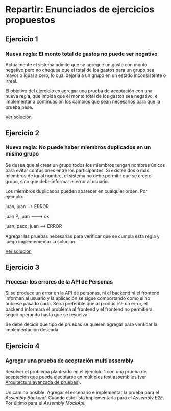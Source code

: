 # Repartir: Enunciados de ejercicios propuestos

## Ejercicio 1
### Nueva regla: El monto total de gastos no puede ser negativo

Actualmente el sistema admite que se agregue un gasto con monto negativo pero no chequea que el total de los gastos para un grupo sea mayor o igual a cero, lo cual dejaría a un grupo en un estado inconsistente o irreal.

El objetivo del ejercicio es agregar una prueba de aceptación con una nueva regla, que impida que el monto total de los gastos sea negativo, e implementar a continuación los cambios que sean necesarios para que la prueba pase.

[Ver solución](https://gitlab.com/grupo-esfera/capacitacion/recursos/repartir/-/merge_requests/14/diffs)


## Ejercicio 2
### Nueva regla: No puede haber miembros duplicados en un mismo grupo

Se desea que al crear un grupo todos los miembros tengan nombres únicos para evitar confusiones entre los participantes. Si existen dos o más miembros de igual nombre, el sistema no debe permitir que se cree el grupo, sino que debe informar el error al usuario.

Los miembros duplicados pueden aparecer en cualquier orden. Por ejemplo:

juan, juan --> ERROR

juan P, juan ---> ok

juan, paco, juan --> ERROR

Agregar las pruebas necesarias para verificar que se cumpla esta regla y luego implemementar la solución.

[Ver solución](https://gitlab.com/grupo-esfera/capacitacion/recursos/repartir/-/merge_requests/32/diffs)


## Ejercicio 3
### Procesar los errores de la API de Personas

Si se produce un error en la API de personas, ni el backend ni el frontend informan al usuario y la aplicación se sigue comportando como si no hubiese pasado nada. Sería preferible que al producirse un error, el backend informara el problema al frontend y el frontend no permitiera seguir operando hasta que se resuelva.

Se debe decidir que tipo de pruebas se quieren agregar para verificar la implementación deseada. 


## Ejercicio 4
### Agregar una prueba de aceptación multi assembly

Resolver el problema planteado en el ejercicio 1 con una prueba de aceptación que pueda ejecutarse en múltiples test assemblies (ver [Arquitectura avanzada de pruebas](arquitectura-de-pruebas.md)).

Un camino posible: Agregar el escenario e implementar la prueba para el *Assembly Backend*. Cuando esté lista implementarla para el *Assembly E2E*. Por último para el *Assembly MockApi*.
